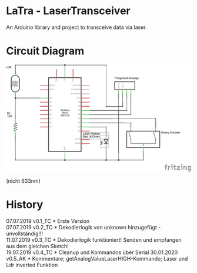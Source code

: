 # LaTra - LaserTransceiver
An Arduino library and project to transceive data via laser.

# Circuit Diagram

![](LaTra_Schaltplan.png)

(nicht 633nm)
# History

07.07.2019 v0.1_TC * Erste Version\
07.07.2019 v0.2_TC * Dekodierlogik von unknown hinzugefügt - unvollständig!!!\
11.07.2019 v0.3_TC * Dekodierlogik funktioniert! Senden und empfangen aus dem gleichen Sketch!\
19.07.2019 v0.4_TC * Cleanup und Kommandos über Serial
30.01.2020 v0.5_AK * Kommentare; getAnalogValueLaserHIGH-Kommando; Laser und Ldr inverted Funktion
